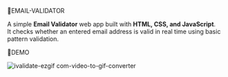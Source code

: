 🔗EMAIL-VALIDATOR


A simple **Email Validator** web app built with **HTML, CSS, and JavaScript**.  
It checks whether an entered email address is valid in real time using basic pattern validation.


🔗DEMO


![ivalidate-ezgif com-video-to-gif-converter](https://github.com/user-attachments/assets/f2270e0e-2936-4ab2-9d40-6ee42fcb5e49)
